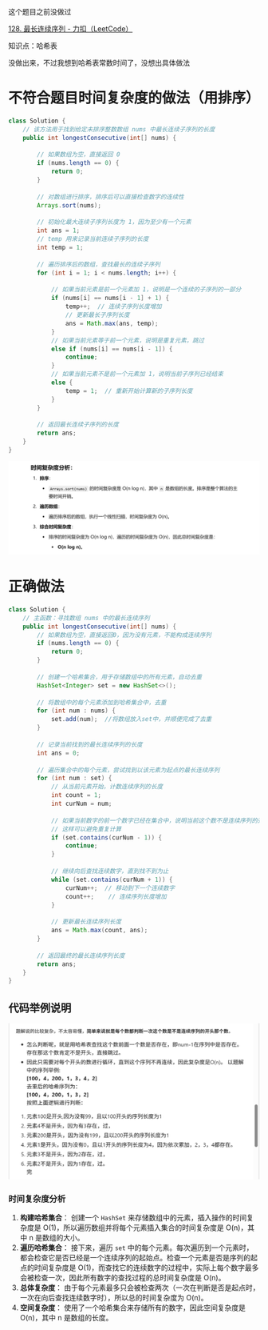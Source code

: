 

这个题目之前没做过





[128. 最长连续序列 - 力扣（LeetCode）](https://leetcode.cn/problems/longest-consecutive-sequence/?envType=study-plan-v2&envId=top-100-liked)



知识点：哈希表



没做出来，不过我想到哈希表常数时间了，没想出具体做法



# 不符合题目时间复杂度的做法（用排序）

```java
class Solution {
    // 该方法用于找到给定未排序整数数组 nums 中最长连续子序列的长度
    public int longestConsecutive(int[] nums) {
        
        // 如果数组为空，直接返回 0
        if (nums.length == 0) {
            return 0;
        }

        // 对数组进行排序，排序后可以直接检查数字的连续性
        Arrays.sort(nums);

        // 初始化最大连续子序列长度为 1，因为至少有一个元素
        int ans = 1;
        // temp 用来记录当前连续子序列的长度
        int temp = 1;

        // 遍历排序后的数组，查找最长的连续子序列
        for (int i = 1; i < nums.length; i++) {

            // 如果当前元素是前一个元素加 1，说明是一个连续的子序列的一部分
            if (nums[i] == nums[i - 1] + 1) {
                temp++;  // 连续子序列长度增加
                // 更新最长子序列长度
                ans = Math.max(ans, temp);
            } 
            // 如果当前元素等于前一个元素，说明是重复元素，跳过
            else if (nums[i] == nums[i - 1]) {
                continue;
            } 
            // 如果当前元素不是前一个元素加 1，说明当前子序列已经结束
            else {
                temp = 1;  // 重新开始计算新的子序列长度
            }
        }

        // 返回最长连续子序列的长度
        return ans;
    }
}

```

![{5B329A24-92D8-4BF5-A571-1C9E0C3BCC2A}](assets/{5B329A24-92D8-4BF5-A571-1C9E0C3BCC2A}.png)







# 正确做法





```java
class Solution {
    // 主函数：寻找数组 nums 中的最长连续序列
    public int longestConsecutive(int[] nums) {
        // 如果数组为空，直接返回0，因为没有元素，不能构成连续序列
        if (nums.length == 0) {
            return 0;
        }
        
        // 创建一个哈希集合，用于存储数组中的所有元素，自动去重
        HashSet<Integer> set = new HashSet<>();
        
        // 将数组中的每个元素添加到哈希集合中，去重
        for (int num : nums) {
            set.add(num);  //将数组放入set中，并顺便完成了去重
        }
        
        // 记录当前找到的最长连续序列的长度
        int ans = 0;
        
        // 遍历集合中的每个元素，尝试找到以该元素为起点的最长连续序列
        for (int num : set) {
            // 从当前元素开始，计数连续序列的长度
            int count = 1;
            int curNum = num;
            
            // 如果当前数字的前一个数字已经在集合中，说明当前这个数不是连续序列的开头，跳过
            // 这样可以避免重复计算
            if (set.contains(curNum - 1)) {
                continue;
            }
            
            // 继续向后查找连续数字，直到找不到为止
            while (set.contains(curNum + 1)) {
                curNum++;  // 移动到下一个连续数字
                count++;    // 连续序列长度增加
            }
            
            // 更新最长连续序列长度
            ans = Math.max(count, ans);
        }
        
        // 返回最终的最长连续序列长度
        return ans;
    }
}

```



## 代码举例说明

![{65BC65FD-75E8-4B76-836E-109E737DDB28}](assets/{65BC65FD-75E8-4B76-836E-109E737DDB28}.png)





### 时间复杂度分析

1. **构建哈希集合**：
   创建一个 `HashSet` 来存储数组中的元素，插入操作的时间复杂度是 O(1)，所以遍历数组并将每个元素插入集合的时间复杂度是 O(n)，其中 n 是数组的大小。
2. **遍历哈希集合**：
   接下来，遍历 `set` 中的每个元素。每次遍历到一个元素时，都会检查它是否已经是一个连续序列的起始点。检查一个元素是否是序列的起点的时间复杂度是 O(1)，而查找它的连续数字的过程中，实际上每个数字最多会被检查一次，因此所有数字的查找过程的总时间复杂度是 O(n)。
3. **总体复杂度**：
   由于每个元素最多只会被检查两次（一次在判断是否是起点时，一次在向后查找连续数字时），所以总的时间复杂度为 O(n)。
4. **空间复杂度**：
   使用了一个哈希集合来存储所有的数字，因此空间复杂度是 O(n)，其中 n 是数组的长度。